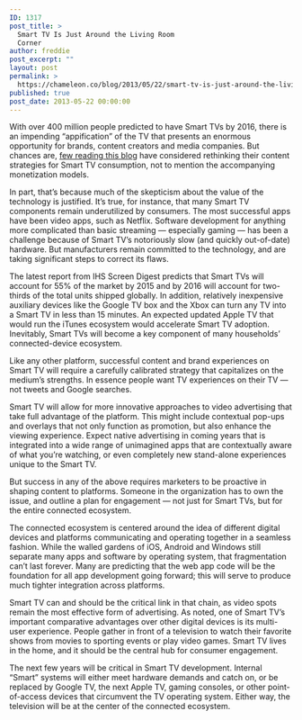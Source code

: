 ```yaml
---
ID: 1317
post_title: >
  Smart TV Is Just Around the Living Room
  Corner
author: freddie
post_excerpt: ""
layout: post
permalink: >
  https://chameleon.co/blog/2013/05/22/smart-tv-is-just-around-the-living-room-corner/
published: true
post_date: 2013-05-22 00:00:00
---
```

With over 400 million people predicted to have Smart TVs by 2016, there is an impending “appification” of the TV that presents an enormous opportunity for brands, content creators and media companies. But chances are, <a title="PSFK.com" href="https://www.psfk.com/2013/05/uncanny-valley-avatars-humans.html" target="_blank" rel="noopener noreferrer">few reading this blog</a> have considered rethinking their content strategies for Smart TV consumption, not to mention the accompanying monetization models.

<!--more-->

In part, that’s because much of the skepticism about the value of the technology is justified. It’s true, for instance, that many Smart TV components remain underutilized by consumers. The most successful apps have been video apps, such as Netflix. Software development for anything more complicated than basic streaming — especially gaming — has been a challenge because of Smart TV’s notoriously slow (and quickly out-of-date) hardware. But manufacturers remain committed to the technology, and are taking significant steps to correct its flaws.

The latest report from IHS Screen Digest predicts that Smart TVs will account for 55% of the market by 2015 and by 2016 will account for two-thirds of the total units shipped globally. In addition, relatively inexpensive auxiliary devices like the Google TV box and the Xbox can turn any TV into a Smart TV in less than 15 minutes. An expected updated Apple TV that would run the iTunes ecosystem would accelerate Smart TV adoption. Inevitably, Smart TVs will become a key component of many households’ connected-device ecosystem.

Like any other platform, successful content and brand experiences on Smart TV will require a carefully calibrated strategy that capitalizes on the medium’s strengths. In essence people want TV experiences on their TV — not tweets and Google searches.

Smart TV will allow for more innovative approaches to video advertising that take full advantage of the platform. This might include contextual pop-ups and overlays that not only function as promotion, but also enhance the viewing experience. Expect native advertising in coming years that is integrated into a wide range of unimagined apps that are contextually aware of what you’re watching, or even completely new stand-alone experiences unique to the Smart TV.

But success in any of the above requires marketers to be proactive in shaping content to platforms. Someone in the organization has to own the issue, and outline a plan for engagement — not just for Smart TVs, but for the entire connected ecosystem.

The connected ecosystem is centered around the idea of different digital devices and platforms communicating and operating together in a seamless fashion. While the walled gardens of iOS, Android and Windows still separate many apps and software by operating system, that fragmentation can’t last forever. Many are predicting that the web app code will be the foundation for all app development going forward; this will serve to produce much tighter integration across platforms.

Smart TV can and should be the critical link in that chain, as video spots remain the most effective form of advertising. As noted, one of Smart TV’s important comparative advantages over other digital devices is its multi-user experience. People gather in front of a television to watch their favorite shows from movies to sporting events or play video games. Smart TV lives in the home, and it should be the central hub for consumer engagement.

The next few years will be critical in Smart TV development. Internal “Smart” systems will either meet hardware demands and catch on, or be replaced by Google TV, the next Apple TV, gaming consoles, or other point-of-access devices that circumvent the TV operating system. Either way, the television will be at the center of the connected ecosystem.